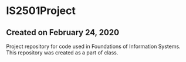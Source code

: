 # IS2501Project
## Created on February 24, 2020
Project repository for code used in Foundations of Information Systems.
This repository was created as a part of class.
